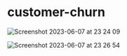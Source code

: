 # customer-churn

![Screenshot 2023-06-07 at 23 24 09](https://github.com/redjules/customer-churn/assets/106017493/ff6b2242-729e-4eb7-81c3-850d659f7d1e)


![Screenshot 2023-06-07 at 23 26 54](https://github.com/redjules/customer-churn/assets/106017493/2e0035a6-9ee5-4d2d-a23a-7f4f2f2c33e5)
